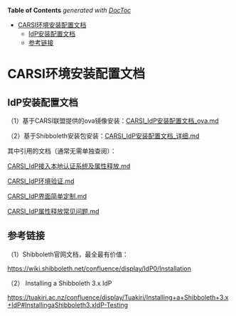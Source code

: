 <!-- START doctoc generated TOC please keep comment here to allow auto update -->
<!-- DON'T EDIT THIS SECTION, INSTEAD RE-RUN doctoc TO UPDATE -->
**Table of Contents**  *generated with [DocToc](https://github.com/thlorenz/doctoc)*

- [CARSI环境安装配置文档](#carsi%E7%8E%AF%E5%A2%83%E5%AE%89%E8%A3%85%E9%85%8D%E7%BD%AE%E6%96%87%E6%A1%A3)
  - [IdP安装配置文档](#idp%E5%AE%89%E8%A3%85%E9%85%8D%E7%BD%AE%E6%96%87%E6%A1%A3)
  - [参考链接](#%E5%8F%82%E8%80%83%E9%93%BE%E6%8E%A5)

<!-- END doctoc generated TOC please keep comment here to allow auto update -->

# CARSI环境安装配置文档

## IdP安装配置文档

（1）基于CARSI联盟提供的ova镜像安装：[CARSI_IdP安装配置文档_ova.md](CARSI_IdP安装配置文档_ova.md)

（2）基于Shibboleth安装包安装：[CARSI_IdP安装配置文档_详细.md](CARSI_IdP安装配置文档_详细.md)



其中引用的文档（通常无需单独查阅）：

[CARSI_IdP接入本地认证系统及属性释放.md](CARSI_IdP接入本地认证系统及属性释放.md)

[CARSI_IdP环境验证.md](CARSI_IdP环境验证.md)

[CARSI_IdP界面简单定制.md](CARSI_IdP界面简单定制.md)

[CARSI_IdP属性释放常见问题.md](CARSI_IdP属性释放常见问题.md)



## 参考链接

（1）Shibboleth官网文档，最全最有价值：

https://wiki.shibboleth.net/confluence/display/IdP0/Installation

（2） Installing a Shibboleth 3.x IdP

https://tuakiri.ac.nz/confluence/display/Tuakiri/Installing+a+Shibboleth+3.x+IdP#InstallingaShibboleth3.xIdP-Testing